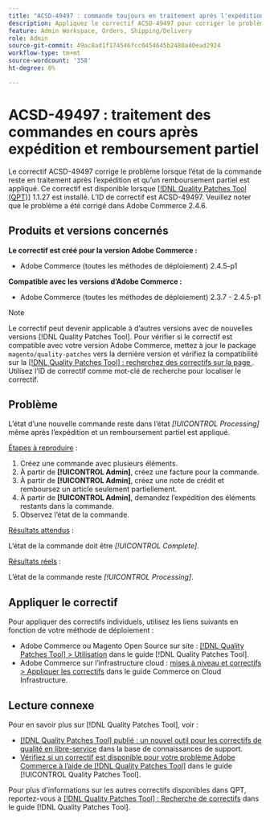 ```yaml
---
title: "ACSD-49497 : commande toujours en traitement après l'expédition et remboursement partiel"
description: Appliquez le correctif ACSD-49497 pour corriger le problème Adobe Commerce où l’état de la commande reste en traitement après l’expédition et un remboursement partiel est appliqué.
feature: Admin Workspace, Orders, Shipping/Delivery
role: Admin
source-git-commit: 49ac8ad1f174546fcc0454645b2480a40ead2924
workflow-type: tm+mt
source-wordcount: '358'
ht-degree: 0%

---
```


# ACSD-49497 : traitement des commandes en cours après expédition et remboursement partiel

Le correctif ACSD-49497 corrige le problème lorsque l’état de la commande reste en traitement après l’expédition et qu’un remboursement partiel est appliqué. Ce correctif est disponible lorsque [[!DNL Quality Patches Tool (QPT)]](https://experienceleague.adobe.com/en/docs/commerce-knowledge-base/kb/announcements/commerce-announcements/magento-quality-patches-released-new-tool-to-self-serve-quality-patches) 1.1.27 est installé. L’ID de correctif est ACSD-49497. Veuillez noter que le problème a été corrigé dans Adobe Commerce 2.4.6.

## Produits et versions concernés

**Le correctif est créé pour la version Adobe Commerce :**

* Adobe Commerce (toutes les méthodes de déploiement) 2.4.5-p1

**Compatible avec les versions d’Adobe Commerce :**

* Adobe Commerce (toutes les méthodes de déploiement) 2.3.7 - 2.4.5-p1

>[!NOTE]
>
>Le correctif peut devenir applicable à d’autres versions avec de nouvelles versions [!DNL Quality Patches Tool]. Pour vérifier si le correctif est compatible avec votre version Adobe Commerce, mettez à jour le package `magento/quality-patches` vers la dernière version et vérifiez la compatibilité sur la [[!DNL Quality Patches Tool] : recherchez des correctifs sur la page ](https://experienceleague.adobe.com/tools/commerce-quality-patches/index.html). Utilisez l’ID de correctif comme mot-clé de recherche pour localiser le correctif.

## Problème

L’état d’une nouvelle commande reste dans l’état *[!UICONTROL Processing]* même après l’expédition et un remboursement partiel est appliqué.

<u>Étapes à reproduire</u> :

1. Créez une commande avec plusieurs éléments.
1. À partir de **[!UICONTROL Admin]**, créez une facture pour la commande.
1. À partir de **[!UICONTROL Admin]**, créez une note de crédit et remboursez un article seulement partiellement.
1. À partir de **[!UICONTROL Admin]**, demandez l’expédition des éléments restants dans la commande.
1. Observez l’état de la commande.

<u>Résultats attendus</u> :

L’état de la commande doit être *[!UICONTROL Complete]*.

<u>Résultats réels</u> :

L’état de la commande reste *[!UICONTROL Processing]*.

## Appliquer le correctif

Pour appliquer des correctifs individuels, utilisez les liens suivants en fonction de votre méthode de déploiement :

* Adobe Commerce ou Magento Open Source sur site : [[!DNL Quality Patches Tool] > Utilisation](https://experienceleague.adobe.com/docs/commerce-operations/tools/quality-patches-tool/usage.html) dans le guide [!DNL Quality Patches Tool].
* Adobe Commerce sur l’infrastructure cloud : [mises à niveau et correctifs > Appliquer les correctifs](https://experienceleague.adobe.com/docs/commerce-cloud-service/user-guide/develop/upgrade/apply-patches.html) dans le guide Commerce on Cloud Infrastructure.

## Lecture connexe

Pour en savoir plus sur [!DNL Quality Patches Tool], voir :

* [[!DNL Quality Patches Tool] publié : un nouvel outil pour les correctifs de qualité en libre-service](https://experienceleague.adobe.com/en/docs/commerce-knowledge-base/kb/announcements/commerce-announcements/magento-quality-patches-released-new-tool-to-self-serve-quality-patches) dans la base de connaissances de support.
* [Vérifiez si un correctif est disponible pour votre problème Adobe Commerce à l’aide de  [!DNL Quality Patches Tool]](/help/tools/quality-patches-tool/patches-available-in-qpt/check-patch-for-magento-issue-with-magento-quality-patches.md) dans le guide [!UICONTROL Quality Patches Tool].


Pour plus d&#39;informations sur les autres correctifs disponibles dans QPT, reportez-vous à [[!DNL Quality Patches Tool] : Recherche de correctifs](https://experienceleague.adobe.com/tools/commerce-quality-patches/index.html) dans le guide [!DNL Quality Patches Tool].
